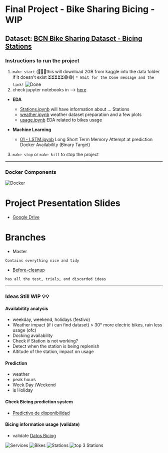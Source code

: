 # Final Project - Bike Sharing Bicing - WIP

## Dataset: [BCN Bike Sharing Dataset - Bicing Stations](https://www.kaggle.com/datasets/edomingo/bicing-stations-dataset-bcn-bike-sharing)

### Instructions to run the project
1. `make start`
(🚨🚨🚨this will download 2GB from kaggle into the data folder if it doesn't exist ⏳⏳⏳⏳⏳😅😅)
```* Wait for the Done message and the link!```
![Done](assets/done.png)
2. check jupyter notebooks in --> [here](http://localhost:1111/lab?)
* **EDA**
    * [Stations.ipynb](http://localhost:1111/lab/tree/work/exploratory/stations.ipynb) will have information about ... Stations
    * [weather.ipynb](http://localhost:1111/lab/tree/work/exploratory/weather.ipynb) weather dataset preparation and a few plots
    * [usage.ipynb](http://localhost:1111/lab/tree/work/exploratory/usage.ipynb) EDA related to bikes usage   

* **Machine Learning**
    * [01 - LSTM.ipynb](http://localhost:1111/lab/tree/work/ML/01-LSTM.ipynb) Long Short Term Memory Attempt at prediction Docker Availability (Binary Target)
3. `make stop` or `make kill` to stop the project
---

### Docker Components
![Docker](assets/docker.png)

# Project Presentation Slides

* [Google Drive](https://docs.google.com/presentation/d/1QbRRdcx5YPAksbv6Nb34_CIaRWsGHNQl_4SPPq6lFDg/edit?usp=sharing
)

# Branches

* Master

`Contains everything nice and tidy`
* [Before-cleanup](https://github.com/SoLNajle/bike-sharing-data-scientist-bc/tree/before-cleanup)

`has all the test, trials, and discarded ideas`

--- 

### Ideas Still WIP 💡💡
#### Availabitity analysis 
* weekday, weekend, holidays (festivo)
* Weather impact (if i can find dataset) > 30°  more electric bikes, rain less usage (ofc)
* Docking availability
* Check if Station is not working?
* Detect when the station is being replenish
* Altitude of the station, impact on usage

#### Prediction
* weather
* peak hours
* Week Day /Weekend
* is Holiday

#### Check Bicing prediction system
* [Predictivo de disponibilidad](https://bicing.barcelona/es/faqs-y-normas#reference2-10)

#### Bicing information usage (validate)

* validate [Datos Bicing](https://bicing.barcelona/es/datos-bicing##reference-1)

![Services](assets/bicing-3.png) ![Bikes](assets/bicing-2.png) ![Stations](assets/bicing-1.png) ![top 3 Stations](assets/bicing-0.png)

